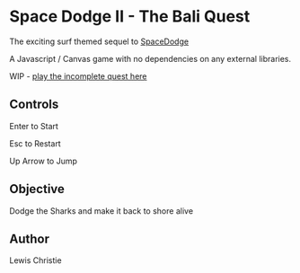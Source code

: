 # Space Dodge II - The Bali Quest

The exciting surf themed sequel to [SpaceDodge](https://github.com/Resonance1584/spacedodge)

A Javascript / Canvas game with no dependencies on any external libraries.

WIP - [play the incomplete quest here](https://res.nz/spacedodge2bali.html)

## Controls

Enter to Start

Esc to Restart

Up Arrow to Jump

## Objective

Dodge the Sharks and make it back to shore alive

## Author

Lewis Christie
